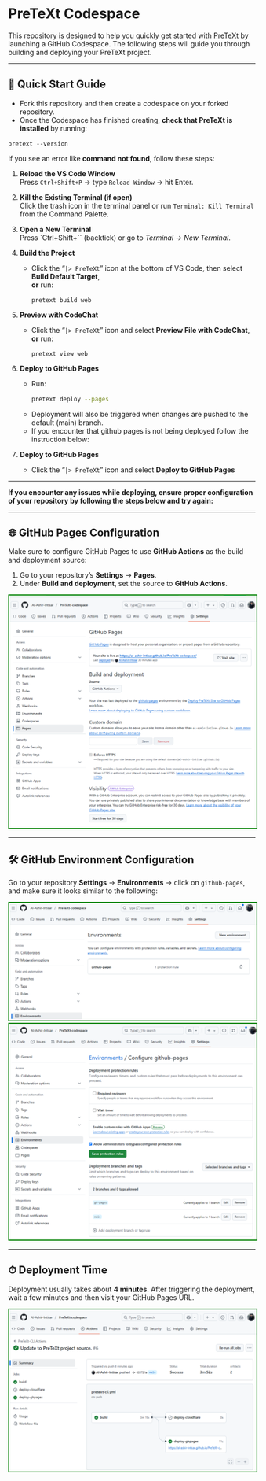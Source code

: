 # PreTeXt Codespace

This repository is designed to help you quickly get started with [PreTeXt](https://pretextbook.org) by launching a GitHub Codespace. The following steps will guide you through building and deploying your PreTeXt project.

---

## 🚀 Quick Start Guide
- Fork this repository and then create a codespace on your forked repository.
- Once the Codespace has finished creating, **check that PreTeXt is installed** by running:

```
pretext --version
```

If you see an error like **command not found**, follow these steps:

1. **Reload the VS Code Window**  
   Press `Ctrl+Shift+P` → type `Reload Window` → hit Enter.

2. **Kill the Existing Terminal (if open)**  
   Click the trash icon in the terminal panel or run `Terminal: Kill Terminal` from the Command Palette.

3. **Open a New Terminal**  
   Press `Ctrl+Shift+\`` (backtick) or go to *Terminal → New Terminal*.

4. **Build the Project**  
   - Click the “`|> PreTeXt`” icon at the bottom of VS Code, then select **Build Default Target**,  
     **or** run:
     ```
     pretext build web
     ```

5. **Preview with CodeChat**  
   - Click the “`|> PreTeXt`” icon and select **Preview File with CodeChat**,  
     **or** run:
     ```
     pretext view web
     ```

6. **Deploy to GitHub Pages**
   - Run:
     ```bash
     pretext deploy --pages
     ```
   - Deployment will also be triggered when changes are pushed to the  default (main) branch. 
   - If you encounter that github pages is not being deployed follow the instruction below:
6. **Deploy to GitHub Pages**  
   - Click the “`|> PreTeXt`” icon and select **Deploy to GitHub Pages**

---

**If you encounter any issues while deploying, ensure proper configuration of your repository by following the steps below and try again:**

---

## 🌐 GitHub Pages Configuration

Make sure to configure GitHub Pages to use **GitHub Actions** as the build and deployment source:

1. Go to your repository’s **Settings** → **Pages**.
2. Under **Build and deployment**, set the source to **GitHub Actions**.

<img src="README_images/image-pages_source.png" alt="GitHub Pages Source" style="border: 2px solid green;">

---

## 🛠 GitHub Environment Configuration

Go to your repository **Settings** → **Environments** → click on `github-pages`, and make sure it looks similar to the following:

<img src="README_images/image-environment-pages.png" alt="GitHub Pages Environment Setup" style="border: 2px solid green;">
<br>
<img src="README_images/image-environment.png" alt="Environment Overview" style="border: 2px solid green;">

---

## ⏱ Deployment Time

Deployment usually takes about **4 minutes**. After triggering the deployment, wait a few minutes and then visit your GitHub Pages URL.

<img src="README_images/image-actions-deployment.png" alt="GitHub Actions Deployment" style="border: 2px solid green;">
